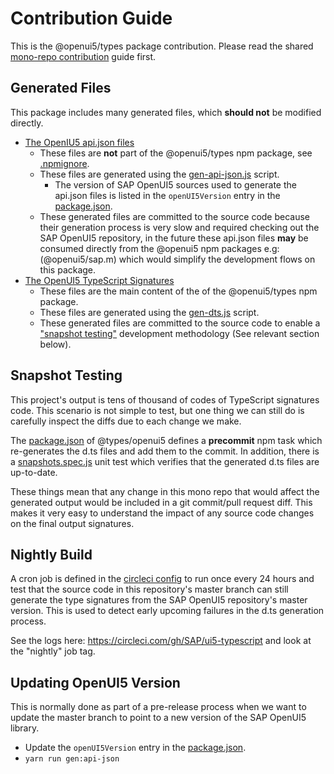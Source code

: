 # Contribution Guide

This is the @openui5/types package contribution.
Please read the shared [mono-repo contribution](../../CONTRIBUTING.md) guide first.

## Generated Files

This package includes many generated files, which **should not** be modified directly.

- [The OpenIU5 api.json files](./input)
  - These files are **not** part of the @openui5/types npm package, see [.npmignore](./.npmignore).
  - These files are generated using the [gen-api-json.js](./scripts/gen-api-json.js) script.
    - The version of SAP OpenUI5 sources used to generate the api.json files is listed in the `openUI5Version`
      entry in the [package.json](./package.json).
  - These generated files are committed to the source code because their generation process is very slow
    and required checking out the SAP OpenUI5 repository, in the future these api.json files
    **may** be consumed directly from the @openui5 npm packages e.g: (@openui5/sap.m) which would simplify
    the development flows on this package.
- [The OpenUI5 TypeScript Signatures](./types)
  - These files are the main content of the of the @openui5/types npm package.
  - These files are generated using the [gen-dts.js](./scripts/gen-dts.js) script.
  - These generated files are committed to the source code to enable a ["snapshot testing"](https://jestjs.io/docs/en/snapshot-testing)
    development methodology (See relevant section below).

## Snapshot Testing

This project's output is tens of thousand of codes of TypeScript signatures code.
This scenario is not simple to test, but one thing we can still do is carefully inspect the diffs
due to each change we make.

The [package.json](./package.json) of @types/openui5 defines a **precommit** npm task
which re-generates the d.ts files and add them to the commit.
In addition, there is a [snapshots.spec.js](./test/snapshots.spec.js) unit test which
verifies that the generated d.ts files are up-to-date.

These things mean that any change in this mono repo that would affect the generated output
would be included in a git commit/pull request diff. This makes it very easy to understand
the impact of any source code changes on the final output signatures.

## Nightly Build

A cron job is defined in the [circleci config](../../.circleci/config.yml) to run once every 24 hours
and test that the source code in this repository's master branch can still generate the type signatures
from the SAP OpenUI5 repository's master version. This is used to detect early upcoming failures
in the d.ts generation process.

See the logs here: https://circleci.com/gh/SAP/ui5-typescript and look at the "nightly" job tag.

## Updating OpenUI5 Version

This is normally done as part of a pre-release process when we want
to update the master branch to point to a new version of the SAP OpenUI5 library.

- Update the `openUI5Version` entry in the [package.json](./package.json).
- `yarn run gen:api-json`

